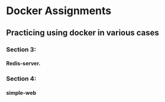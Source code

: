 # Docker Assignments

## Practicing using docker in various cases

### Section 3:

#### Redis-server.

### Section 4:

#### simple-web
